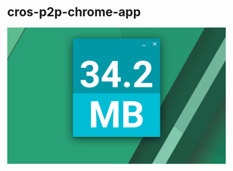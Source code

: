 # cros-p2p-chrome-app

<img src="https://raw.githubusercontent.com/beaufortfrancois/cros-p2p-chrome-app/master/screenshot.png">
